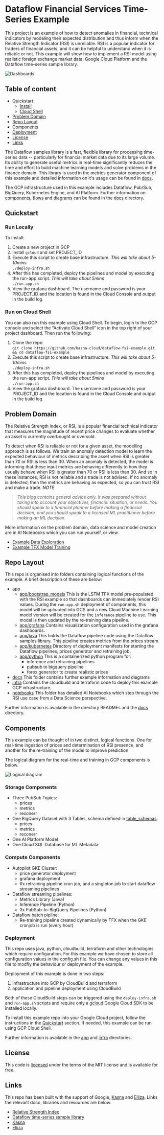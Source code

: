 # Dataflow Financial Services Time-Series Example

This project is an example of how to detect anomalies in financial, technical indicators by modeling their expected distribution and thus inform when the Relative Strength Indicator (RSI) is unreliable. RSI is a popular indicator for traders of financial assets, and it can be helpful to understand when it is reliable or not. This example will show how to implement a RSI model using realistic foreign exchange market data, Google Cloud Platform and the Dataflow time-series sample library. 

![Dashboards](docs/Dataflow-FSI-Example-Dashboards.png)

## Table of content

- [Quickstart](#quickstart)
    - [Install](#run-locally)
    - [Cloud Shell](#run-on-cloud-shell)
- [Problem Domain](#problem-domain)
- [Repo Layout](#repo-layout)
- [Components](#components)
- [Deployment](#deployment)
- [License](#license)
- [Links](#links)

The Dataflow samples library is a fast, flexible library for processing time-series data -- particularly for financial market data due to its large volume. Its ability to generate useful metrics in real-time significantly reduces the time and effort to build machine learning models and solve problems in the finance domain. This library is used in the metrics generator component of this example and detailed information on it's usage can be found in [docs](/docs).

The GCP infrastructure used in this example includes Dataflow, Pub/Sub, BigQuery, Kubernetes Engine, and AI Platform. Further information on [components](./docs/COMPONENTS.md), [flows](./docs/FLOWS.md) and [diagrams](./docs/Dataflow-FSI-Example-Real-time.png) can be found in the [docs](./docs/) directory.

## Quickstart

### Run Locally

To install:
1. Create a new project in GCP
1. Install `gcloud` and set PROJECT_ID
1. Execute this script to create base infrastructure. _This will take about 5-10mins_  
`./deploy-infra.sh`
1. After this has completed, deploy the pipelines and model by executing the run-app script. _This will take about 5mins_  
`./run-app.sh`
1. View the grafana dashboard. The username and password is your PROJECT_ID and the location is found in the Cloud Console and output in the build log.

### Run on Cloud Shell

You can also run this example using Cloud Shell. To begin, login to the GCP console and select the “Activate Cloud Shell” icon in the top right of your project dashboard. Then run the following:
1. Clone the repo:  
`git clone https://github.com/kasna-cloud/dataflow-fsi-example.git && cd dataflow-fsi-example`
1. Execute this script to create base infrastructure. _This will take about 5-10mins_  
`./deploy-infra.sh` 
1. After this has completed, deploy the pipelines and model by executing the run-app script. _This will take about 5mins_  
`./run-app.sh`
1. View the grafana dashboard. The username and password is your PROJECT_ID and the location is found in the Cloud Console and output in the build log.

## Problem Domain 

The Relative Strength Index, or RSI, is a popular financial technical indicator that measures the magnitude of recent price changes to evaluate whether an asset is currently overbought or oversold.

To detect when RSI is reliable or not for a given asset, the modelling approach is as follows. We train an anomaly detection model to learn the expected behaviour of metrics describing the asset when RSI is greater than 70 or RSI is less than 30. When an anomaly is detected, the model is informing that these input metrics are behaving differently to how they usually behave when RSI is greater than 70 or RSI is less than 30. And so in these instances, RSI is not reliable and a trade is not advised. If no anomaly is detected, then the metrics are behaving as expected, so you can trust RSI and make a trade. _NOTE_

> _This blog contains general advice only. It was prepared without taking into account your objectives, financial situation, or needs. You should speak to a financial planner before making a financial decision, and you should speak to a licensed ML practitioner before making an ML decision._

More information on the problem domain, data science and model creation are in AI Notebooks which you can run yourself, or view. 
* [Example Data Exploration](./notebooks/example_data_exploration.ipynb)
* [Example TFX Model Training](./notebooks/example_tfx_training_pipeline.ipynb)

## Repo Layout

This repo is organised into folders containing logical functions of the example. A brief description of these are below:

* [app](./app/README.md)
    * [app/bootstrap_models](./app/bootstrap_models) This is the LSTM TFX model pre-populated with the RSI example so that dashboards can immediately render RSI values. During the `run-app.sh` deployment of components, this model will be uploaded into GCS and a new Cloud Machine Learning model version will be created for the `inference` pipeline to use. This model is then updated by the re-training data pipeline.
    * [app/grafana](./app/grafana) Contains visualization configuration used in the grafana dashboards.
    * [app/java](./app/java) This holds the Dataflow pipeline code using the Dataflow samples library. This pipeline creates metrics from the prices stream.
    * [app/kubernetes](./app/kubernetes) Directory of deployment manifests for starting the Dataflow pipelines, prices generator and retraining job.
    * [app/python](./app/python) This is a containerized python program for:
        * inference and retraining pipelines
        * pubsub to bigquery pipeline 
        * forex generator to create realistic prices
* [docs](./docs) This folder contains further example information and diagrams
* [infra](./infra/README.md) Contains the cloudbuild and terraform code to deploy this example GCP infrastructure.
* [notebooks](./notebooks) This folder has detailed AI Notebooks which step through the RSI use case from a Data Science perspective. 

Further information is available in the directory READMEs and the [docs](./docs/) directory.

## Components 

This example can be thought of in two distinct, logical functions. One for real-time ingestion of prices and determination of RSI presence, and another for the re-training of the model to improve prediction.

The logical diagram for the real-time and training in GCP components is below.

![Logical diagram](./docs/Dataflow-FSI-Example-Logical.png)

### Storage Components
* Three PubSub Topics: 
    * prices
    * metrics
    * reconerr
* One BigQuery Dataset with 3 Tables, schema defined in [table_schemas](./infra/table_schemas):
    * prices
    * metrics
    * reconerr
* One AI Platform Model
* One Cloud SQL Database for ML Metadata

### Compute Components
* Autopilot GKE Cluster: 
    * price generator deployment
    * grafana deployment
    * tfx retraining pipeline cron job, and a singleton job to start dataflow streaming pipelines
* Dataflow streaming pipelines:
    * Metrics Library (Java) 
    * Inference Pipeline (Python)
    * 3x PubSub-to-BigQuery Pipelines (Python)
* Dataflow batch pipline:
    * Re-training pipeline created dynamically by TFX when the GKE cronjob is run (every hour)

### Deployment
This repo uses java, python, cloudbuild, terraform and other technologies which require configuration. For this example we have chosen to store all configuration values in the [config.sh](./config.sh) file. You can change any values in this file to modfiy the behaviour or deployment of the example.

Deployment of this example is done in two steps:
1. infrastructure into GCP by CloudBuild and terraform
2. application and pipeline deployment using CloudBuild

Both of these CloudBuild steps can be triggered using the `deploy-infra.sh` and `run-app.sh` scripts and require only a [gcloud](https://cloud.google.com/sdk) Google Cloud SDK to be installed locally.

To install this example repo into your Google Cloud project, follow the instructions in the [Quickstart](#quickstart) section.
If needed, this example can be run using GCP Cloud Shell. 

Further information is available in the [app](./app/README.md) and [infra](./infra/README.md) directories.

## License
This code is [licensed](./LICENSE) under the terms of the MIT license and is available for free.

## Links
This repo has been built with the support of Google, [Kasna](http://www.kasna.com.au) and [Eliiza](http://www.eliiza.com.au). Links the relevant doco, libraries and resources are below:

* [Relative Strength Index](https://www.investopedia.com/terms/r/rsi.asp)
* [Dataflow time-series sample library](https://github.com/GoogleCloudPlatform/dataflow-sample-applications/tree/master/timeseries-streaming)
* [Kasna](http://www.kasna.com.au/about)
* [Eliiza](http://www.eliiza.com.au/about)


